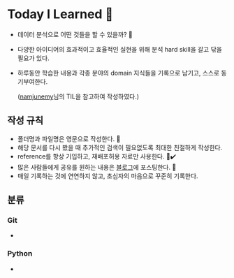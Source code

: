 # Today I Learned 📝
* 데이터 분석으로 어떤 것들을 할 수 있을까? 🙂
* 다양한 아이디어의 효과적이고 효율적인 실현을 위해 분석 hard skill을 갈고 닦을 필요가 있다.
* 하루동안 학습한 내용과 각종 분야의 domain 지식들을 기록으로 남기고, 스스로 동기부여한다.

    ([namjunemy](https://github.com/namjunemy/TIL#%EB%B6%84%EB%A5%98)님의 TIL을 참고하여 작성하였다.)

## 작성 규칙 
* 폴더명과 파일명은 영문으로 작성한다. 📂
* 해당 문서를 다시 봤을 때 추가적인 검색이 필요없도록 최대한 친절하게 작성한다.
* reference를 항상 기입하고, 재배포허용 자료만 사용한다. 🔗✔️
* 많은 사람들에게 공유를 원하는 내용은 [블로그](https://ok-iee.tistory.com/)에 포스팅한다. 📑
* 매일 기록하는 것에 연연하지 않고, 초심자의 마음으로 꾸준히 기록한다.

## 분류
### Git
* []()
### Python
* []()